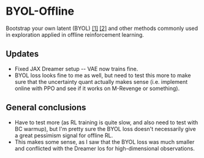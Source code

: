 # BYOL-Offline
Bootstrap your own latent (BYOL) [[1]](https://arxiv.org/abs/2006.07733) [[2]](https://arxiv.org/abs/2206.08332) and other methods commonly used in exploration applied in offline reinforcement learning.

## Updates
- Fixed JAX Dreamer setup -- VAE now trains fine.
- BYOL loss looks fine to me as well, but need to test this more to make sure that the uncertainty quant actually makes sense (i.e. implement online with PPO and see if it works on M-Revenge or something).

## General conclusions
- Have to test more (as RL training is quite slow, and also need to test with BC warmup), but I'm pretty sure the BYOL loss doesn't necessarily give a great pessimism signal for offline RL.
- This makes some sense, as I saw that the BYOL loss was much smaller and conflicted with the Dreamer los for high-dimensional observations.
